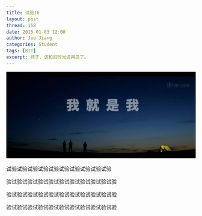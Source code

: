 ```yaml
---
title: 试验16
layout: post
thread: 158
date: 2015-01-03 12:00
author: Joe Jiang
categories: Student
tags: [BIT]
excerpt: 终于，该和旧时光说再见了。
---
```


![](/assets/in-post/2015-01-03-Goodbye-My-Old-Times.png)



试验试验试验试验试验试验试验试验试验试验

验试验试验试验试验试验试验试验试验试验试验

验试验试验试验试验试验试验试验试验试验试验

验试验试验试验试验试验试验试验试验试验试验